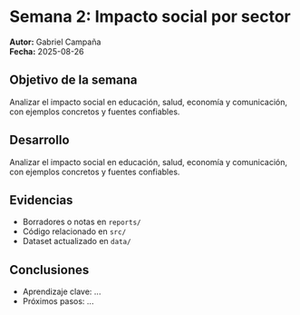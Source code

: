 # Semana 2: Impacto social por sector

**Autor:** Gabriel Campaña  
**Fecha:** 2025-08-26

## Objetivo de la semana
Analizar el impacto social en educación, salud, economía y comunicación, con ejemplos concretos y fuentes confiables.

## Desarrollo
Analizar el impacto social en educación, salud, economía y comunicación, con ejemplos concretos y fuentes confiables.

## Evidencias
- Borradores o notas en `reports/`
- Código relacionado en `src/`
- Dataset actualizado en `data/`

## Conclusiones
- Aprendizaje clave: ...  
- Próximos pasos: ...
